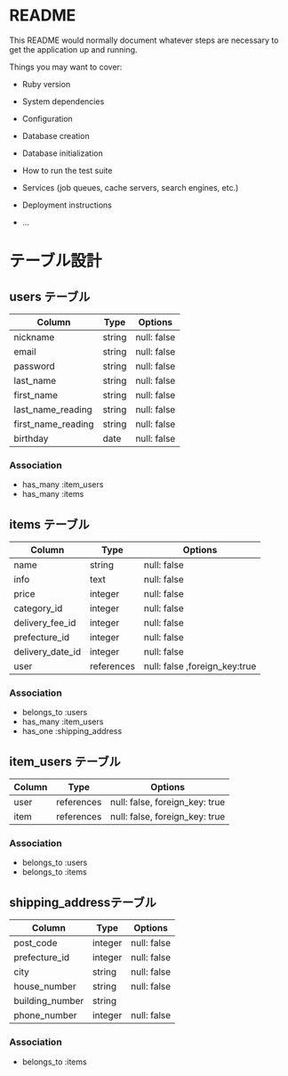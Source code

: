 # README

This README would normally document whatever steps are necessary to get the
application up and running.

Things you may want to cover:

* Ruby version

* System dependencies

* Configuration

* Database creation

* Database initialization

* How to run the test suite

* Services (job queues, cache servers, search engines, etc.)

* Deployment instructions

* ...

# テーブル設計

## users テーブル

| Column               | Type   | Options     |
| --------             | ------ | ----------- |
| nickname             | string | null: false |
| email                | string | null: false |
| password             | string | null: false |
| last_name            | string | null: false |
| first_name           | string | null: false |
| last_name_reading    | string | null: false |
| first_name_reading   | string | null: false |
| birthday             | date   | null: false |

### Association

- has_many :item_users
- has_many :items


## items テーブル

| Column              | Type        | Options                       |
| --------            | ------      | ---------------               |
| name                | string      | null: false                   |
| info                | text        | null: false                   |
| price               | integer     | null: false                   |
| category_id         | integer     | null: false                   |
| delivery_fee_id     | integer     | null: false                   |
| prefecture_id       | integer     | null: false                   |
| delivery_date_id    | integer     | null: false                   |
| user                | references  | null: false ,foreign_key:true |


### Association

- belongs_to :users
- has_many   :item_users
- has_one    :shipping_address


## item_users テーブル

| Column  | Type       | Options                        |
| ------  | ---------- | ------------------------------ |
| user    | references | null: false, foreign_key: true |
| item    | references | null: false, foreign_key: true |

### Association

- belongs_to :users
- belongs_to :items


##  shipping_addressテーブル

| Column            | Type       | Options     |
| -------           | ---------- | ------------|
| post_code         | integer    | null: false |
| prefecture_id     | integer    | null: false |
| city              | string     | null: false |
| house_number      | string     | null: false |
| building_number   | string     |             |
| phone_number      | integer    | null: false |

### Association

- belongs_to :items